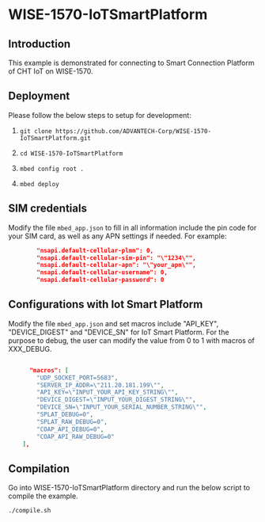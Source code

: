 # WISE-1570-IoTSmartPlatform


## Introduction

This example is demonstrated for connecting to Smart Connection Platform of CHT IoT on WISE-1570.


## Deployment

Please follow the below steps to setup for development:

1. `git clone https://github.com/ADVANTECH-Corp/WISE-1570-IoTSmartPlatform.git`

1. `cd WISE-1570-IoTSmartPlatform`

1. `mbed config root .`

1. `mbed deploy`


## SIM credentials

Modify the file `mbed_app.json` to fill in all information include the pin code for your SIM card, as well as any APN settings if needed. For example:

```json
        "nsapi.default-cellular-plmn": 0,
        "nsapi.default-cellular-sim-pin": "\"1234\"",
        "nsapi.default-cellular-apn": "\"your_apn\"",
        "nsapi.default-cellular-username": 0,
        "nsapi.default-cellular-password": 0
```

## Configurations with Iot Smart Platform

Modify the file `mbed_app.json` and set macros include "API_KEY", "DEVICE_DIGEST" and "DEVICE_SN" for IoT Smart Platform. For the purpose to debug, the user can modify the value from 0 to 1 with macros of XXX_DEBUG.

```json

      "macros": [
        "UDP_SOCKET_PORT=5683",
        "SERVER_IP_ADDR=\"211.20.181.199\"",
        "API_KEY=\"INPUT_YOUR_API_KEY_STRING\"",
        "DEVICE_DIGEST=\"INPUT_YOUR_DIGEST_STRING\"",
        "DEVICE_SN=\"INPUT_YOUR_SERIAL_NUMBER_STRING\"",
        "SPLAT_DEBUG=0",
        "SPLAT_RAW_DEBUG=0",
        "COAP_API_DEBUG=0",
        "COAP_API_RAW_DEBUG=0"
    ],

```

## Compilation

Go into WISE-1570-IoTSmartPlatform directory and run the below script to compile the example.

`./compile.sh`



